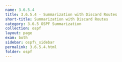 ```yaml
---
name: 3.6.5.4
title: 3.6.5.4 - Summarization with Discard Routes
short-title: Summarization with Discard Routes
category: 3.6.5 OSPF Summarization
collection: ospf
layout: page
exam: both
sidebar: ospf\_sidebar
permalink: 3.6.5.4.html
folder: ospf
---
```


